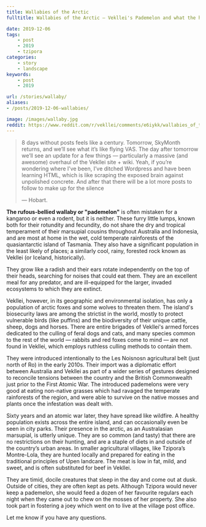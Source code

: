 ```yaml
---
title: Wallabies of the Arctic
fulltitle: Wallabies of the Arctic — Vekllei's Pademelon and what the hell it's doing there

date: 2019-12-06
tags:
    - post
    - 2019
    - tzipora
categories:
    - story
    - landscape
keywords:
    - post
    - 2019

url: /stories/wallaby/
aliases:
- /posts/2019-12-06-wallabies/

image: /images/wallaby.jpg
reddit: https://www.reddit.com/r/vekllei/comments/e6iykk/wallabies_of_the_arctic_veklleis_pademelon_and/
---
```


>8 days without posts feels like a century. Tomorrow, SkyMonth returns, and we’ll see what it’s like flying VAS. The day after tomorrow we’ll see an update for a few things — particularly a massive (and awesome) overhaul of the Vekllei site + wiki. Yeah, if you’re wondering where I’ve been, I’ve ditched Wordpress and have been learning HTML, which is like scraping the exposed brain against unpolished concrete. And after that there will be a lot more posts to follow to make up for the silence
>
>— Hobart.

**The rufous-bellied wallaby or "pademelon"** is often mistaken for a kangaroo or even a rodent, but it is neither. These furry little lumps, known both for their rotundity and fecundity, do not share the dry and tropical temperament of their marsupial cousins throughout Australia and Indonesia, and are most at home in the wet, cold temperate rainforests of the quasiantarctic island of Tasmania. They also have a significant population in the least likely of places; a similarly cool, rainy, forested rock known as Vekllei (or Iceland, historically).

They grow like a radish and their ears rotate independently on the top of their heads, searching for noises that could eat them. They are an excellent meal for any predator, and are ill-equipped for the larger, invaded ecosystems to which they are extinct.

Vekllei, however, in its geographic and environmental isolation, has only a population of arctic foxes and some wolves to threaten them. The island's biosecurity laws are among the strictist in the world, mostly to protect vulnerable birds (like puffins) and the biodiversity of their unique cattle, sheep, dogs and horses. There are entire brigades of Vekllei's armed forces dedicated to the culling of feral dogs and cats, and many species common to the rest of the world — rabbits and red foxes come to mind — are not found in Vekllei, which employs ruthless culling methods to contain them.

They were introduced intentionally to the Les Noisnosn agricultural belt (just north of Ro) in the early 2010s. Their import was a diplomatic effort between Australia and Vekllei as part of a wider series of gestures designed to reconcile tensions between the country and the British Commonwealth just prior to the First Atomic War. The introduced pademelons were very good at eating non-native grasses which had ravaged the temperate rainforests of the region, and were able to survive on the native mosses and plants once the infestation was dealt with.

Sixty years and an atomic war later, they have spread like wildfire. A healthy population exists across the entire island, and can occasionally even be seen in city parks. Their presence in the arctic, as an Australasian marsupial, is utterly unique. They are so common (and tasty) that there are no restrictions on their hunting, and are a staple of diets in and outside of the country’s urban areas. In smaller agricultural villages, like Tzipora’s Montre-Lola, they are hunted locally and prepared for eating in the traditional principles of Upen landcare. The meat is low in fat, mild, and sweet, and is often substituted for beef in Vekllei.

They are timid, docile creatures that sleep in the day and come out at dusk. Outside of cities, they are often kept as pets. Although Tzipora would never keep a pademelon, she would feed a dozen of her favourite regulars each night when they came out to chew on the mosses of her property. She also took part in fostering a joey which went on to live at the village post office.

Let me know if you have any questions.
